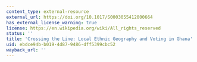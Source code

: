 ```yaml
---
content_type: external-resource
external_url: https://doi.org/10.1017/S0003055412000664
has_external_license_warning: true
license: https://en.wikipedia.org/wiki/All_rights_reserved
status: ''
title: 'Crossing the Line: Local Ethnic Geography and Voting in Ghana'
uid: ebdce94b-b019-4d87-9486-dff5399cbc52
wayback_url: ''
---
```

